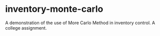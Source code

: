 # inventory-monte-carlo
A demonstration of the use of More Carlo Method in inventory control. A college assignment.
